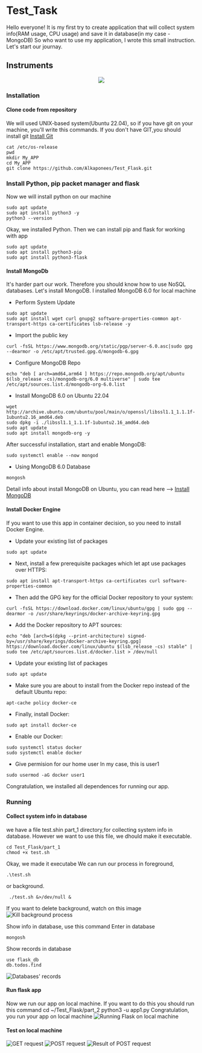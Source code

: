 # Test_Task 
Hello everyone! It is my first try to create application that will collect system info(RAM usage, CPU usage) and save it in database(in my case - MongoDB)
So who want to use my application, I wrote this small instruction. Let's start our journay.
## Instruments
<p align="center">
  <a href="https://skillicons.dev">
    <img src="https://skillicons.dev/icons?i=python,docker,flask,git,mongodb" />
  </a>
</p>

### Installation
#### Clone code from repository
We will used UNIX-based system(Ubuntu 22.04), so if you have git on your machine, you'll write this commands. 
If you don't have GIT,you should install git [Install Git](https://github.com/git-guides/install-git)
```
cat /etc/os-release
pwd 
mkdir My_APP
cd My_APP
git clone https://github.com/Alkaponees/Test_Flask.git
```
### Install Python, pip packet manager and flask
Now we will install python on our machine
```
sudo apt update
sudo apt install python3 -y
python3 --version
```
Okay, we installed Python. Then we can install pip and flask for working with app
```
sudo apt update
sudo apt install python3-pip
sudo apt install python3-flask
```
#### Install MongoDb
It's harder part our work. Therefore you should know how to use NoSQL databases. Let's install MongoDB.
I installed MongoDB 6.0 for local machine
* Perform System Update
```
sudo apt update
sudo apt install wget curl gnupg2 software-properties-common apt-transport-https ca-certificates lsb-release -y
```
*  Import the public key
```
curl -fsSL https://www.mongodb.org/static/pgp/server-6.0.asc|sudo gpg --dearmor -o /etc/apt/trusted.gpg.d/mongodb-6.gpg
```
* Configure MongoDB Repo
```
echo "deb [ arch=amd64,arm64 ] https://repo.mongodb.org/apt/ubuntu $(lsb_release -cs)/mongodb-org/6.0 multiverse" | sudo tee /etc/apt/sources.list.d/mongodb-org-6.0.list
```
* Install MongoDB 6.0 on Ubuntu 22.04
```
wget http://archive.ubuntu.com/ubuntu/pool/main/o/openssl/libssl1.1_1.1.1f-1ubuntu2.16_amd64.deb
sudo dpkg -i ./libssl1.1_1.1.1f-1ubuntu2.16_amd64.deb
sudo apt update
sudo apt install mongodb-org -y
```
After successful installation, start and enable MongoDB:
```
sudo systemctl enable --now mongod
```
* Using MongoDB 6.0 Database
```
mongosh
```
Detail info about install MongoDB on Ubuntu, you can read here --> [Install MongoDB](https://techviewleo.com/install-mongodb-on-ubuntu-linux/)

#### Install Docker Engine
If you want to use this app in container decision, so you need to install Docker Engine.
- Update your existing list of packages
```
sudo apt update 
```
- Next, install a few prerequisite packages which let apt use packages over HTTPS:
```
sudo apt install apt-transport-https ca-certificates curl software-properties-common
```
- Then add the GPG key for the official Docker repository to your system:
```
curl -fsSL https://download.docker.com/linux/ubuntu/gpg | sudo gpg --dearmor -o /usr/share/keyrings/docker-archive-keyring.gpg
```
- Add the Docker repository to APT sources:
```
echo "deb [arch=$(dpkg --print-architecture) signed-by=/usr/share/keyrings/docker-archive-keyring.gpg] https://download.docker.com/linux/ubuntu $(lsb_release -cs) stable" | sudo tee /etc/apt/sources.list.d/docker.list > /dev/null
```
- Update your existing list of packages
```
sudo apt update 
```
- Make sure you are about to install from the Docker repo instead of the default Ubuntu repo:
```
apt-cache policy docker-ce
```
- Finally, install Docker:
```
sudo apt install docker-ce
```
- Enable our Docker:
```
sudo systemctl status docker
sudo systemctl enable docker
```
- Give permision for our home user
In my case, this is user1
``` 
sudo usermod -aG docker user1
```
Congratulation, we installed all dependences for running our app.

### Running
#### Collect system info in database
we have a file test.shin part_1 directory,for collecting system info in database. However we want to use this file, we dhould make it executable.
```
cd Test_Flask/part_1
chmod +x test.sh
```
Okay, we made it executabe
We can run our process in foreground,
~~~
.\test.sh
~~~
or background. 
~~~
 ./test.sh &>/dev/null &
~~~
If you want to delete background, watch on this image
![Kill background process](images/Run_test_sh_background.jpg)

Show info in database, use this command
Enter in database
~~~
mongosh
~~~
Show records in database
~~~
use flask_db
db.todos.find
~~~
![Databases' records](images/Show%20info%20in%20database.jpg)
#### Run flask app
Now we run our app on local machine. If you want to do this you should run this command
cd ~/Test_Flask/part_2
python3 -u app1.py
Congratulation, you run your app on local machine
![Running Flask on local machine](images/Run%20Flask%20app%20on%20local%20machine.jpg)
#### Test on local machine
![GET request](images/Get%20request%20on%20local%20machine.jpg)
![POST request](images/Post%20request%20on%20local%20machine.jpg)
![Result of POST request](images/Result%20post%20command%20on%20local%20machine.jpg)
